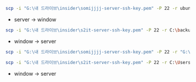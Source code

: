 


```bash
scp -i "G:\내 드라이브\insider\somijjjj-server-ssh-key.pem" -P 22 -r ubuntu@158.180.95.52:/home/ubuntu/all_dump.sql C:\backup
```
- server -> window


```bash
scp -i "G:\내 드라이브\insider\s2it-server-ssh-key.pem" -P 22 -r C:\backup\all_dump.sql ubuntu@144.24.82.57:/home/ubuntu
```
- window -> server



```bash
scp -i "G:\내 드라이브\insider\somijjjj-server-ssh-key.pem" -P 22 -r "G:\내 드라이브\insider\s2it-server-ssh-key.pem" ubuntu@158.180.95.52:/home/ubuntu
```



```bash
scp -i "G:\내 드라이브\insider\s2it-server-ssh-key.pem" -P 22 -r C:\Users\admin\Downloads\AD46C60919A7420F4B033C4E998A8937.txt ubuntu@144.24.82.57:/home/ubuntu
```
- window -> server
